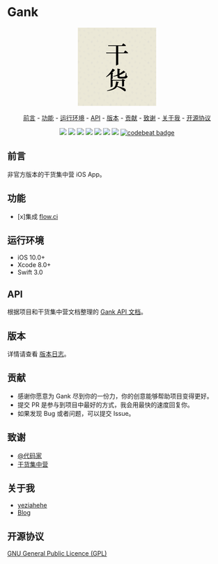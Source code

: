 # Gank

<p align="center">
<a href=""><img src="Gank/Assets.xcassets/AppIcon.appiconset/Icon-60@3x.png"></a>
</p>

<p align="center">
<a href="#前言">前言</a> -
<a href="#功能">功能</a> -
<a href="#运行环境">运行环境</a> -
<a href="#API">API</a> -
<a href="#版本">版本</a> -
<a href="#贡献">贡献</a> -
<a href="#致谢">致谢</a> -
<a href="#关于我">关于我</a> -
<a href="#开源协议">开源协议</a>
</p>

<p align="center">
<a href="http://swift.org"><img src="https://img.shields.io/badge/language-swift%203.0-orange.svg"></a>
<a href="https://developer.apple.com/xcode/"><img src="https://img.shields.io/badge/xcode-8.0-46aae6.svg"></a>
<a href="https://developer.apple.com/ios"><img src="https://img.shields.io/badge/platform-iOS%2010+-lightgray.svg"></a>
<a href="https://github.com/yeziahehe/Gank/blob/master/LICENSE"><img src="https://img.shields.io/badge/license-GPL%203.0-blue.svg"></a>
<a href="https://github.com/yeziahehe/Gank/releases"><img src="https://img.shields.io/badge/release-1.0.0-brightgreen.svg"></a>
<a href=""><img src="https://img.shields.io/badge/version-karma-red.svg"></a>
<a href="https://travis-ci.org/yeziahehe/Gank"><img src="https://travis-ci.org/yeziahehe/Gank.svg"></a>
<a href="https://codebeat.co/projects/github-com-yeziahehe-gank"><img alt="codebeat badge" src="https://codebeat.co/badges/109fa6e9-5814-4f3c-a49b-dd0788ebf84b" /></a>
</p>

## 前言

非官方版本的干货集中营 iOS App。

## 功能

- [x]集成 [flow.ci](http://flow.ci/)

## 运行环境

- iOS 10.0+
- Xcode 8.0+
- Swift 3.0

## API

根据项目和干货集中营文档整理的 [Gank API 文档](https://github.com/yeziahehe/Gank/blob/master/API.md)。

## 版本

详情请查看 [版本日志](https://github.com/yeziahehe/Gank/blob/master/RELEASES.md)。

## 贡献

- 感谢你愿意为 Gank 尽到你的一份力，你的创意能够帮助项目变得更好。
- 提交 PR 是参与到项目中最好的方式，我会用最快的速度回复你。
- 如果发现 Bug 或者问题，可以提交 Issue。

## 致谢

- [@代码家](https://github.com/daimajia)
- [干货集中营](http://gank.io/)

## 关于我

- [yeziahehe](https://github.com/yeziahehe)
- [Blog](http://yeziahehe.com/)

## 开源协议
[GNU General Public Licence (GPL)](https://github.com/yeziahehe/Gank/blob/master/LICENSE)
